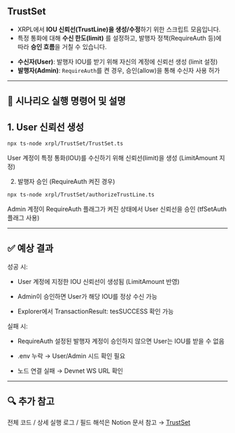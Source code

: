 ## TrustSet

* XRPL에서 **IOU 신뢰선(TrustLine)을 생성/수정**하기 위한 스크립트 모음입니다.  
* 특정 통화에 대해 **수신 한도(limit)** 를 설정하고, 발행자 정책(RequireAuth 등)에 따라 **승인 흐름**을 거칠 수 있습니다.  

- **수신자(User)**: 발행자 IOU를 받기 위해 자신의 계정에 신뢰선 생성 (limit 설정)  
- **발행자(Admin)**: `RequireAuth`를 켠 경우, 승인(allow)을 통해 수신자 사용 허가  

---

## 🎯 시나리오 실행 명령어 및 설명  

## 1. User 신뢰선 생성
```bash
npx ts-node xrpl/TrustSet/TrustSet.ts
```
User 계정이 특정 통화(IOU)를 수신하기 위해 신뢰선(limit)을 생성 (LimitAmount 지정)

2. 발행자 승인 (RequireAuth 켜진 경우)
```bash
npx ts-node xrpl/TrustSet/authorizeTrustLine.ts
```
Admin 계정이 RequireAuth 플래그가 켜진 상태에서 User 신뢰선을 승인 (tfSetAuth 플래그 사용)

---
## ✅ 예상 결과
성공 시:

* User 계정에 지정한 IOU 신뢰선이 생성됨 (LimitAmount 반영)

* Admin이 승인하면 User가 해당 IOU를 정상 수신 가능

* Explorer에서 TransactionResult: tesSUCCESS 확인 가능

실패 시:

* RequireAuth 설정된 발행자 계정이 승인하지 않으면 User는 IOU를 받을 수 없음

* .env 누락 → User/Admin 시드 확인 필요

* 노드 연결 실패 → Devnet WS URL 확인

---

## 🔍 추가 참고
전체 코드 / 상세 실행 로그 / 필드 해석은 Notion 문서 참고 → [TrustSet](https://catalyze-research.notion.site/TrustSet-241898c680bf8004a0efe89986fb6060?source=copy_link)
